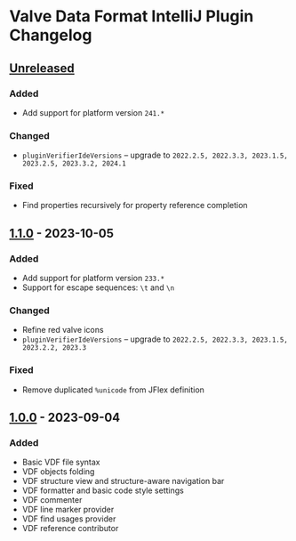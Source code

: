 <!-- Keep a Changelog guide -> https://keepachangelog.com -->

# Valve Data Format IntelliJ Plugin Changelog

## [Unreleased]

### Added

- Add support for platform version `241.*`

### Changed

- `pluginVerifierIdeVersions` – upgrade to `2022.2.5, 2022.3.3, 2023.1.5, 2023.2.5, 2023.3.2, 2024.1`

### Fixed

- Find properties recursively for property reference completion

## [1.1.0] - 2023-10-05

### Added

- Add support for platform version `233.*`
- Support for escape sequences: `\t` and `\n`

### Changed

- Refine red valve icons
- `pluginVerifierIdeVersions` – upgrade to `2022.2.5, 2022.3.3, 2023.1.5, 2023.2.2, 2023.3`

### Fixed

- Remove duplicated `%unicode` from JFlex definition

## [1.0.0] - 2023-09-04

### Added

- Basic VDF file syntax
- VDF objects folding
- VDF structure view and structure-aware navigation bar
- VDF formatter and basic code style settings
- VDF commenter
- VDF line marker provider
- VDF find usages provider 
- VDF reference contributor

[Unreleased]: https://github.com/sczerwinski/valve-data-format-intellij-plugin/compare/v1.1.0...main
[1.1.0]: https://github.com/sczerwinski/valve-data-format-intellij-plugin/compare/v1.0.0...v1.1.0
[1.0.0]: https://github.com/sczerwinski/valve-data-format-intellij-plugin/releases/tag/v1.0.0
